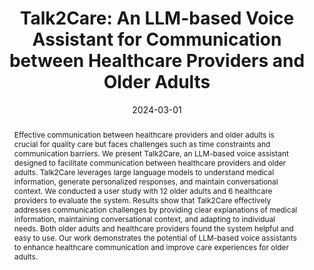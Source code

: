 ---
title: 'Talk2Care: An LLM-based Voice Assistant for Communication between Healthcare Providers and Older Adults'
subtitle: ''
summary: ''
authors:
- Ziqi Yang
- Xuhai Xu
- Bingsheng Yao
- Siyi Wu
- Ellie Rogers
- Stephen Intille
- Holly Jimison
- Misha Pavel
- admin
tags: []
categories: []
date: '2024-03-01'
lastmod: 2024-05-01T19:01:43-04:00
featured: false
draft: false

image:
  caption: ''
  focal_point: ''
  preview_only: false

projects: []
publishDate: '2024-05-01T23:01:43.257235Z'
publication_types:
- '1'
abstract: "Effective communication between healthcare providers and older adults is crucial for quality care but faces challenges such as time constraints and communication barriers. We present Talk2Care, an LLM-based voice assistant designed to facilitate communication between healthcare providers and older adults. Talk2Care leverages large language models to understand medical information, generate personalized responses, and maintain conversational context. We conducted a user study with 12 older adults and 6 healthcare providers to evaluate the system. Results show that Talk2Care effectively addresses communication challenges by providing clear explanations of medical information, maintaining conversational context, and adapting to individual needs. Both older adults and healthcare providers found the system helpful and easy to use. Our work demonstrates the potential of LLM-based voice assistants to enhance healthcare communication and improve care experiences for older adults."
publication: "In Proceedings of the ACM on Interactive, Mobile, Wearable and Ubiquitous Technologies"
url_pdf: 'https://dl.acm.org/doi/pdf/10.1145/3631421'
url_code: ''
url_dataset: ''
url_poster: ''
url_project: ''
url_slides: ''
url_source: ''
url_video: ''
---